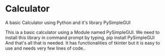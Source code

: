# Calculator
A basic Calculator using Python and it's library PySimpleGUI

This ia a basic calculator using a Module named PySimpleGUI. We need to install this library in command prompt by typing,
pip install PySimpleGUI
And that's all that is needed. It has functionalities of tkinter but it is easy to use and needs very few lines of code..
